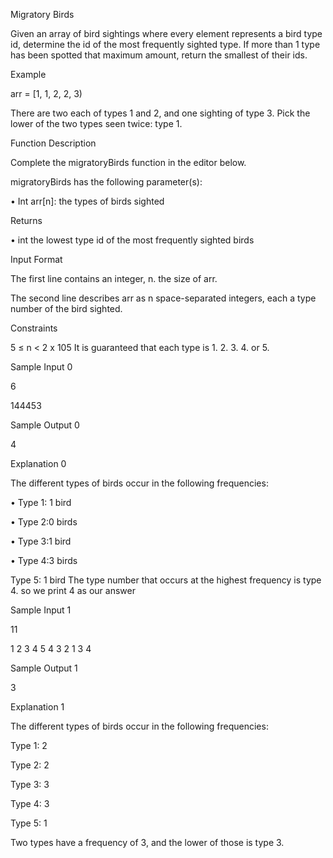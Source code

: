 Migratory Birds

Given an array of bird sightings where every element represents a bird type id, determine the id of the most frequently sighted type. If more than 1 type has been spotted that maximum amount, return the smallest of their ids.

Example

arr = [1, 1, 2, 2, 3)

There are two each of types 1 and 2, and one sighting of type 3. Pick the lower of the two types seen twice: type 1.

Function Description

Complete the migratoryBirds function in the editor below.

migratoryBirds has the following parameter(s):

• Int arr[n]: the types of birds sighted

Returns

• int the lowest type id of the most frequently sighted birds

Input Format

The first line contains an integer, n. the size of arr.

The second line describes arr as n space-separated integers, each a type number of the bird sighted.

Constraints

5 ≤ n < 2 x 105
It is guaranteed that each type is 1. 2. 3. 4. or 5.

Sample Input 0

6

144453

Sample Output 0

4

Explanation 0

The different types of birds occur in the following frequencies:

• Type 1: 1 bird

• Type 2:0 birds

• Type 3:1 bird

• Type 4:3 birds

Type 5: 1 bird
The type number that occurs at the highest frequency is type 4. so we print 4 as our answer

Sample Input 1

11

1 2 3 4 5 4 3 2 1 3 4

Sample Output 1

3

Explanation 1

The different types of birds occur in the following frequencies:

Type 1: 2

Type 2: 2

Type 3: 3

Type 4: 3

Type 5: 1

Two types have a frequency of 3, and the lower of those is type 3.
